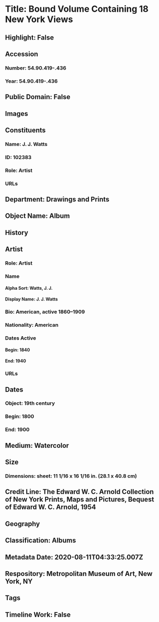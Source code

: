 # Title: Bound Volume Containing 18 New York Views
## Highlight: False
## Accession
### Number: 54.90.419-.436
### Year: 54.90.419-.436
## Public Domain: False
## Images
## Constituents
### Name: J. J. Watts
### ID: 102383
### Role: Artist
### URLs
## Department: Drawings and Prints
## Object Name: Album
## History
## Artist
### Role: Artist
### Name
#### Alpha Sort: Watts, J. J.
#### Display Name: J. J. Watts
### Bio: American, active 1860–1909
### Nationality: American
### Dates Active
#### Begin: 1840
#### End: 1940
### URLs
## Dates
### Object: 19th century
### Begin: 1800
### End: 1900
## Medium: Watercolor
## Size
### Dimensions: sheet: 11 1/16 x 16 1/16 in. (28.1 x 40.8 cm)
## Credit Line: The Edward W. C. Arnold Collection of New York Prints, Maps and Pictures, Bequest of Edward W. C. Arnold, 1954
## Geography
## Classification: Albums
## Metadata Date: 2020-08-11T04:33:25.007Z
## Respository: Metropolitan Museum of Art, New York, NY
## Tags
## Timeline Work: False